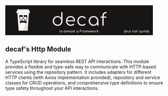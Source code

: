 ![Banner](./workdocs/assets/Banner.png)

## decaf's Http Module

A TypeScript library for seamless REST API interactions. This module provides a flexible and type-safe way to communicate with HTTP-based services using the repository pattern. It includes adapters for different HTTP clients (with Axios implementation provided), repository and service classes for CRUD operations, and comprehensive type definitions to ensure type safety throughout your API interactions.
